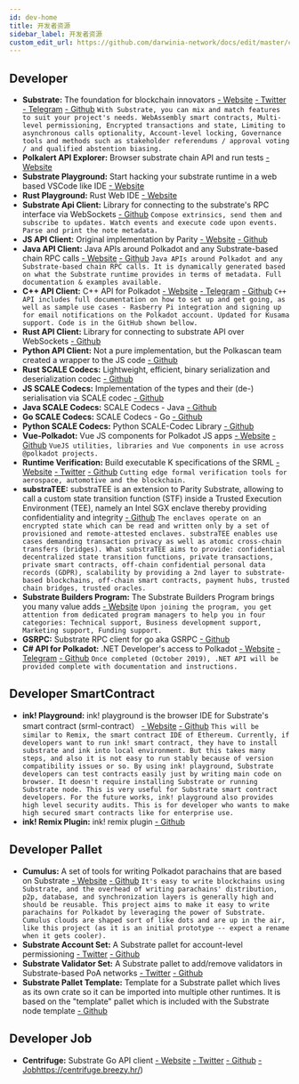 ```yaml
---
id: dev-home
title: 开发者资源
sidebar_label: 开发者资源
custom_edit_url: https://github.com/darwinia-network/docs/edit/master/content/zh-CN/dev-home.md
---
```

## Developer
- **Substrate:** The foundation for blockchain innovators [- Website](https://www.parity.io/substrate/) [- Twitter](https://twitter.com/ParityTech) [- Telegram](https://t.me/parity_technologies) [- Github](https://github.com/paritytech/substrate)
```With Substrate, you can mix and match features to suit your project's needs. WebAssembly smart contracts, Multi-level permissioning, Encrypted transactions and state, Limiting to asynchronous calls optionality, Account-level locking, Governance tools and methods such as stakeholder referendums / approval voting / and qualified abstention biasing.```
- **Polkalert API Explorer:** Browser substrate chain API and run tests [- Website](https://apiexplorer.polkalert.com/)
- **Substrate Playground:** Start hacking your substrate runtime in a web based VSCode like IDE [- Website](https://playground.substrate.dev/)
- **Rust Playground:** Rust Web IDE [- Website](https://play.rust-lang.org/)
- **Substrate Api Client:** Library for connecting to the substrate's RPC interface via WebSockets [- Github](https://github.com/scs/substrate-api-client)
```Compose extrinsics, send them and subscribe to updates. Watch events and execute code upon events. Parse and print the note metadata.```
- **JS API Client:** Original implementation by Parity [- Website](https://polkadot.js.org/api/) [- Github](https://github.com/polkadot-js/api)
- **Java API Client:** Java APIs around Polkadot and any Substrate-based chain RPC calls [- Website](https://polkadot-java.github.io/) [- Github](https://github.com/polkadot-java/api)
```Java APIs around Polkadot and any Substrate-based chain RPC calls. It is dynamically generated based on what the Substrate runtime provides in terms of metadata. Full documentation & examples available.```
- **C++ API Client:** C++ API for Polkadot [- Website](https://usetech.com/blockchain.html) [- Telegram](https://t.me/USETECHBlockchain) [- Github](https://github.com/usetech-llc/polkadot_api_cpp/)
```C++ API includes full documentation on how to set up and get going, as well as sample use cases - Rasberry Pi integration and signing up for email notifications on the Polkadot account. Updated for Kusama support. Code is in the GitHub shown bellow.```
- **Rust API Client:** Library for connecting to substrate API over WebSockets [- Github](https://github.com/scs/substrate-api-client)
- **Python API Client:** Not a pure implementation, but the Polkascan team created a wrapper to the JS code [- Github](https://github.com/polkascan/polkascan-pre-harvester)
- **Rust SCALE Codecs:** Lightweight, efficient, binary serialization and deserialization codec [- Github](https://github.com/paritytech/parity-scale-codec)
-  **JS SCALE Codecs:** Implementation of the types and their (de-) serialisation via SCALE codec [- Github](https://github.com/polkadot-js/api/tree/master/packages/types)
- **Java SCALE Codecs:** SCALE Codecs - Java [- Github](https://github.com/polkadot-java/api/tree/master/packages/src/main/java/org/polkadot/types)
- **Go SCALE Codecs:** SCALE Codecs - Go [- Github](https://github.com/Joystream/parity-codec-go)
- **Python SCALE Codecs:** Python SCALE-Codec Library [- Github](https://github.com/polkascan/py-scale-codec)
- **Vue-Polkadot:** Vue JS components for Polkadot JS apps [- Website](https://vue-polkadot.js.org/) [- Github](https://github.com/vue-polkadot)
```VueJS utilities, libraries and Vue components in use across @polkadot projects.```
- **Runtime Verification:** Build executable K specifications of the SRML [- Website](https://runtimeverification.com/) [- Twitter](https://twitter.com/rv_inc) [- Github](https://github.com/runtimeverification/polkadot-verification)
```Cutting edge formal verification tools for aerospace, automotive and the blockchain.```
- **substraTEE:** substraTEE is an extension to Parity Substrate, allowing to call a custom state transition function (STF) inside a Trusted Execution Environment (TEE), namely an Intel SGX enclave thereby providing confidentiality and integrity [- Github](https://github.com/scs/substraTEE)
```The enclaves operate on an encrypted state which can be read and written only by a set of provisioned and remote-attested enclaves. substraTEE enables use cases demanding transaction privacy as well as atomic cross-chain transfers (bridges). What substraTEE aims to provide: confidential decentralized state transition functions, private transactions, private smart contracts, off-chain confidential personal data records (GDPR), scalability by providing a 2nd layer to substrate-based blockchains, off-chain smart contracts, payment hubs, trusted chain bridges, trusted oracles.```
- **Substrate Builders Program:** The Substrate Builders Program brings you many value adds [- Website](https://builders.parity.io/)
```Upon joining the program, you get attention from dedicated program managers to help you in four categories: Technical support, Business development support, Marketing support, Funding support.```
- **GSRPC:** Substrate RPC client for go aka GSRPC [- Github](https://github.com/centrifuge/go-substrate-rpc-client/)
- **C# API for Polkadot:** .NET Developer's access to Polkadot [- Website](https://usetech.com/blockchain.html) [- Telegram](https://t.me/USETECHBlockchain) [- Github](https://github.com/usetech-llc/polkadot_api_dotnet)
```Once completed (October 2019), .NET API will be provided complete with documentation and instructions.```

## Developer SmartContract
- **ink! Playground:** ink! playground is the browser IDE for Substrate's smart contract (srml-contract） [- Website](https://ink-playground.com/) [- Github](https://github.com/staketechnologies/ink-playground)
```This will be similar to Remix, the smart contract IDE of Ethereum. Currently, if developers want to run ink! smart contract, they have to install substrate and ink into local environment. But this takes many steps, and also it is not easy to run stably because of version compatibility issues or so. By using ink! playground, Substrate developers can test contracts easily just by writing main code on browser. It doesn't require installing Substrate or running Substrate node. This is very useful for Substrate smart contract developers. For the future works, ink! playground also provides high level security audits. This is for developer who wants to make high secured smart contracts like for enterprise use.```
- **ink! Remix Plugin:** ink! remix plugin [- Github](https://github.com/blockchain-it-hr/ink-remix-plugin)

## Developer Pallet
- **Cumulus:** A set of tools for writing Polkadot parachains that are based on Substrate [- Website](https://wiki.polkadot.network/docs/en/build-cumulus) [- Github](https://github.com/paritytech/cumulus)
```It's easy to write blockchains using Substrate, and the overhead of writing parachains' distribution, p2p, database, and synchronization layers is generally high and should be reusable. This project aims to make it easy to write parachains for Polkadot by leveraging the power of Substrate. Cumulus clouds are shaped sort of like dots and are up in the air, like this project (as it is an initial prototype -- expect a rename when it gets cooler).```
- **Substrate Account Set:** A Substrate pallet for account-level permissioning [- Twitter](https://twitter.com/gautamdhameja) [- Github](https://github.com/gautamdhameja/substrate-account-set/)
- **Substrate Validator Set:** A Substrate pallet to add/remove validators in Substrate-based PoA networks [- Twitter](https://twitter.com/gautamdhameja) [- Github](https://github.com/gautamdhameja/substrate-validator-set/)
- **Substrate Pallet Template:** Template for a Substrate pallet which lives as its own crate so it can be imported into multiple other runtimes. It is based on the "template" pallet which is included with the Substrate node template [- Github](https://github.com/substrate-developer-hub/substrate-pallet-template)

## Developer Job
- **Centrifuge:** Substrate Go API client [- Website](https://centrifuge.io/) [- Twitter](https://twitter.com/centrifuge) [- Github](https://github.com/centrifuge/) [- Job](https://centrifuge.breezy.hr/)https://centrifuge.breezy.hr/)